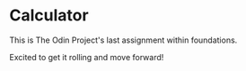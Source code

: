 # Calculator

This is The Odin Project's last assignment within foundations.

Excited to get it rolling and move forward!
